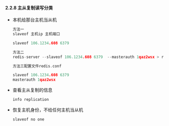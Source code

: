 

#### 2.2.8 主从复制读写分类

- 本机给那台主机当从机 

  ```c++
  方法一
  slaveof 主机ip 主机端口
  
  slaveof 106.1234.608 6379
  ```

  ```c++
  方法二
  redis-server --slaveof 106.1234.608 6379  --masterauth 1qaz2wsx > redis.log &
  ```

  ```c++
  方法三配置文件redis.conf
  
  slaveof 106.1234.608 6379
  masterauth 1qaz2wsx 
  ```

- 查看主从复制的信息

  ```c++
  info replication 
  ```

- 恢复主机身份，不给任何主机当从机

  ```c++
  slaveof no one
  ```

  

 

